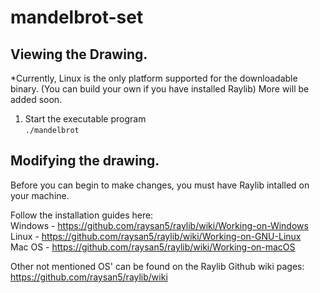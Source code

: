 # mandelbrot-set

## Viewing the Drawing.
*Currently, Linux is the only platform supported for the downloadable binary. (You can build your own if you have installed Raylib) More will be added soon.
1. Start the executable program<br>
```./mandelbrot```

## Modifying the drawing.
Before you can begin to make changes, you must have Raylib intalled on your machine.<br>

Follow the installation guides here:<br>
Windows - https://github.com/raysan5/raylib/wiki/Working-on-Windows<br>
Linux - https://github.com/raysan5/raylib/wiki/Working-on-GNU-Linux<br>
Mac OS - https://github.com/raysan5/raylib/wiki/Working-on-macOS<br>

Other not mentioned OS' can be found on the Raylib Github wiki pages:<br>
https://github.com/raysan5/raylib/wiki
